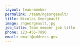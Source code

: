 ```yaml
---
layout: team-member
permalink: /team/ngeorgeault/
title: Nicolas Georgeault
image: /ngeorgeault.jpg
job_title: Team member job title
phone: 123-456-7890
email: email@address.gov
---
```

